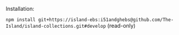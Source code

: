 Installation:

```npm install git+https://island-ebs:i51andghebs@github.com/The-Island/island-collections.git#develop``` (read-only)
